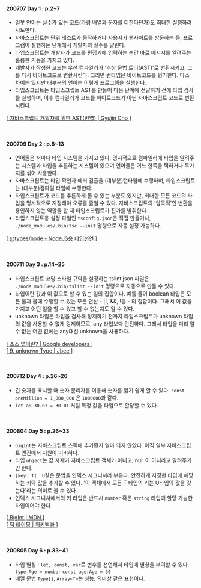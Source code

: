 #### 200707 Day 1 : p.2~7

- 일부 언어는 실수가 있는 코드(가령 배열과 문자를 더한다던가)도 최대한 실행하려 시도한다.
- 자바스크립트는 단위 테스트가 동작하거나 사용자가 웹사이트를 방문하는 등, 프로그램이 실행하는 단계에서 개발자의 실수를 알린다.
- 타입스크립트는 개발자가 코드를 편집기에 입력하는 순간 바로 메시지를 알려주는 훌륭한 기능을 가지고 있다.
- 개발자가 작성한 코드는 우선 컴파일러가 '추상 문법 트리(AST)'로 변환시키고, 그를 다시 바이트코드로 변환시킨다. 그러면 런타임은 바이트코드를 평가한다. 다소 차이는 있지만 대부분의 언어는 이렇게 프로그램을 실행한다.
- 타입스크립트는 타입스크립트 AST를 만들어 다음 단계에 전달하기 전에 타입 검사를 실행하며, 이후 컴파일러가 코드를 바이트코드가 아닌 자바스크립트 코드로 변환시킨다.

[[ 자바스크립트 개발자를 위한 AST(번역) | Gyujin Cho ]](https://gyujincho.github.io/2018-06-19/AST-for-JS-devlopers)

<br>

#### 200709 Day 2 : p.8~13

- 언어들은 저마다 타입 시스템을 가지고 있다. 명시적으로 컴파일러에 타입을 알려주는 시스템과 타입을 추론하는 시스템이 있으며 언어들은 어느 한쪽을 택하거나 두가지를 섞어 사용한다.
- 자바스크립트는 타입 확인과 에러 검출을 (대부분)런타임에 수행하며, 타입스크립트는 (대부분)컴파일 타임에 수행한다.
- 타입스크립트가 코드를 추론하게 둘 수 있는 부분도 있지만, 최대한 모든 코드의 타입을 명시적으로 지정해야 오류를 줄일 수 있다. 자바스크립트의 '암묵적'인 변환을 용인하지 않는 역할을 할 때 타입스크립트가 진가를 발휘한다.
- 타입스크립트용 설정 파일인 `tsconfig.json`은 직접 만들거나, `./node_modules/.bin/tsc --init` 명령으로 자동 설정 가능하다.

[[ @types/node - NodeJS용 타입선언 ]](https://github.com/DefinitelyTyped/DefinitelyTyped/blob/master/README.ko.md)

<br>

#### 200711 Day 3 : p.14~25

- 타입스크립트 코딩 스타일 규약을 설정하는 tslint.json 파일은 `./node_modules/.bin/tslint --init` 명령으로 자동으로 만들 수 있다.
- 타입이란 값과 이 값으로 할 수 있는 일의 집합이다. 예를 들어 boolean 타입은 모든 불과 불에 수행할 수 있는 모든 연산 - ||, &&, !등 - 의 집합이다. 그래서 이 값을 가지고 어떤 일을 할 수 있고 할 수 없는지도 알 수 있다.
- unknown 타입은 타입을 검사해 정제하기 전까지 타입스크립트가 unknown 타입의 값을 사용할 수 없게 강제하므로, any 타입보다 안전하다. 그래서 타입을 미리 알 수 없는 어떤 값에는 any대신 unknown을 사용하자.

[[ 소스 맵이란? | Google developers ]](https://developers.google.com/web/tools/setup/setup-preprocessors?hl=ko#%EC%86%8C%EC%8A%A4_%EB%A7%B5%EC%9D%B4%EB%9E%80)<br>
[[ 9. unknown Type | Jbee ]](https://jbee.io/typescript/TS-9-unknown/)

<br>

#### 200712 Day 4 : p.26~26

- 긴 숫자를 표시할 때 숫자 분리자를 이용해 숫자를 읽기 쉽게 할 수 있다. `const oneMillion = 1_000_000` 은 `1000000`과 같다.
- `let a: 30.01 = 30.01` 처럼 특정 값을 타입으로 할당할 수 있다.

<br>

#### 200804 Day 5 : p.26~33

- `bigint`는 자바스크립트 스펙에 추가된지 얼마 되지 않았다. 아직 일부 자바스크립트 엔진에서 지원이 미비하다.
- 타입 `object`는 값 자체가 자바스크립트 객체가 아니고, null 이 아니라고 알려주기만 한다.
- `[key: T]: U`같은 문법을 인덱스 시그니쳐라 부른다. 안전하게 지정한 타입에 해당하는 키와 값을 추가할 수 있다. '이 객체에서 모든 T 타입의 키는 U타입의 값을 갖는다'라는 의미로 볼 수 있다.
- 인덱스 시그니쳐에서의 키 타입은 반드시 `number` 혹은 `string` 타입에 할당 가능한 타입이어야 한다.

[[ BigInt | MDN ]](https://developer.mozilla.org/ko/docs/Web/JavaScript/Reference/Global_Objects/BigInt)<br>
[[ 덕 타이핑 | 위키백과 ]](https://ko.wikipedia.org/wiki/%EB%8D%95_%ED%83%80%EC%9D%B4%ED%95%91)

<br>

#### 200805 Day 6 : p.33~41

- 타입 별칭 : `let, const, var`로 변수를 선언해서 타입에 별칭을 부여할 수 있다. `type Age = number` `const age:Age = 30`
- 배열 문법 `Type[]`, `Array<T>`는 성능, 의미상 같은 표현이다.
